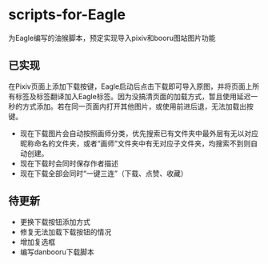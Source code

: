# scripts-for-Eagle  

为Eagle编写的油猴脚本，预定实现导入pixiv和booru图站图片功能

## 已实现  

在Pixiv页面上添加下载按键，Eagle启动后点击下载即可导入原图，并将页面上所有标签及标签翻译加入Eagle标签。因为没搞清页面的加载方式，暂且使用延迟一秒的方式添加。若在同一页面内打开其他图片，或使用前进后退，无法加载出按键。

* 现在下载图片会自动按照画师分类，优先搜索已有文件夹中最外层有无以对应昵称命名的文件夹，或者“画师”文件夹中有无对应子文件夹，均搜索不到则自动创建。
* 现在下载时会同时保存作者描述
* 现在下载全部会同时“一键三连”（下载、点赞、收藏）

## 待更新

* 更换下载按钮添加方式
* 修复无法加载下载按钮的情况
* 增加复选框
* 编写danbooru下载脚本
